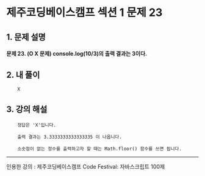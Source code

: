 # 제주코딩베이스캠프 섹션 1 문제 23

## 1. 문제 설명

#### 문제 23. (O X 문제) console.log(10/3)의 출력 결과는 3이다.
   
## 2. 내 풀이

        X

## 3. 강의 해설

        정답은 'X'입니다. 

        출력 결과는 3.3333333333333335 이 나옵니다.

        소숫점이 없는 정수를 출력하고자 할 때는 Math.floor() 함수를 쓰면 됩니다.

***

인용한 강의 : 제주코딩베이스캠프 Code Festival: 자바스크립트 100제